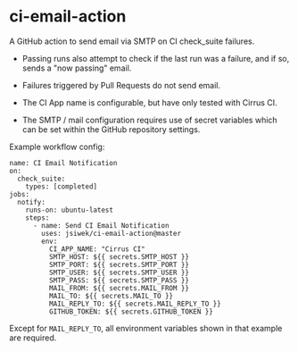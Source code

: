 # ci-email-action
A GitHub action to send email via SMTP on CI check_suite failures.

- Passing runs also attempt to check if the last run was a failure, and if so,
  sends a "now passing" email.

- Failures triggered by Pull Requests do not send email.

- The CI App name is configurable, but have only tested with Cirrus CI.

- The SMTP / mail configuration requires use of secret variables which can be
  set within the GitHub repository settings.

Example workflow config:

```
name: CI Email Notification
on:
  check_suite:
    types: [completed]
jobs:
  notify:
    runs-on: ubuntu-latest
    steps:
      - name: Send CI Email Notification
        uses: jsiwek/ci-email-action@master
        env:
          CI_APP_NAME: "Cirrus CI"
          SMTP_HOST: ${{ secrets.SMTP_HOST }}
          SMTP_PORT: ${{ secrets.SMTP_PORT }}
          SMTP_USER: ${{ secrets.SMTP_USER }}
          SMTP_PASS: ${{ secrets.SMTP_PASS }}
          MAIL_FROM: ${{ secrets.MAIL_FROM }}
          MAIL_TO: ${{ secrets.MAIL_TO }}
          MAIL_REPLY_TO: ${{ secrets.MAIL_REPLY_TO }}
          GITHUB_TOKEN: ${{ secrets.GITHUB_TOKEN }}
```

Except for `MAIL_REPLY_TO`, all environment variables shown in that example
are required.
